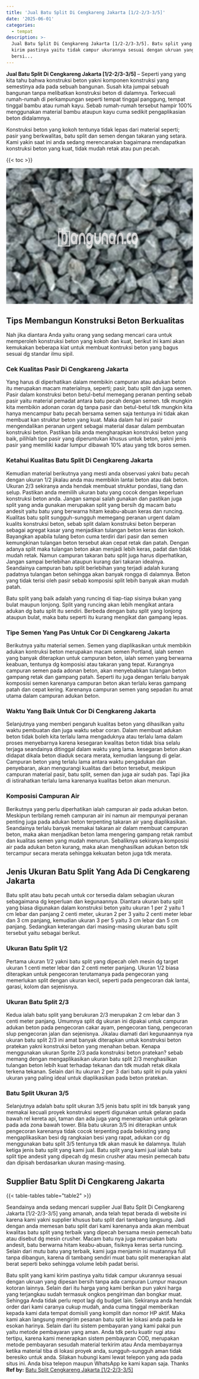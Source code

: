 ```yaml
---
title: 'Jual Batu Split Di Cengkareng Jakarta [1/2-2/3-3/5]'
date: '2025-06-01'
categories:
  - tempat
description: >-
  Jual Batu Split Di Cengkareng Jakarta [1/2-2/3-3/5]. Batu split yang kami
  kirim pastinya yaitu tidak campur ukurannya sesuai dengan ukruan yang dipesan
  bersi...
---
```


**Jual Batu Split Di Cengkareng Jakarta \[1/2-2/3-3/5\]** – Seperti yang yang kita tahu bahwa konstruksi beton yakni komponen konstruksi yang semestinya ada pada sebuah bangunan. Susah kita jumpai sebuah bangunan tanpa melibatkan konstruksi beton di dalamnya. Terkecuali rumah-rumah di perkampungan seperti tempat tinggal panggung, tempat tinggal bambu atau rumah kayu. Sebab rumah-rumah tersebut hampir 100% menggunakan material bambu ataupun kayu cuma sedikit pengaplikasian beton didalamnya.

Konstruksi beton yang kokoh tentunya tidak lepas dari material seperti; pasir yang berkwalitas, batu split dan semen dengan takaran yang setara. Kami yakin saat ini anda sedang merencanakan bagaimana mendapatkan konstruksi beton yang kuat, tidak mudah retak atau pun pecah.

{{< toc >}}

![Jual Batu Split Di Cengkareng Jakarta [1/2-2/3-3/5]](/images/jual-batu-split-08.png)

## Tips Membangun Konstruksi Beton Berkualitas

Nah jika diantara Anda yaitu orang yang sedang mencari cara untuk memperoleh konstruksi beton yang kokoh dan kuat, berikut ini kami akan kemukakan beberapa kiat untuk membuat kontruksi beton yang bagus sesuai dg standar ilmu sipil.

### Cek Kualitas Pasir Di Cengkareng Jakarta

Yang harus di diperhatikan dalam membikin campuran atau adukan beton itu merupakan macam materialnya, seperti; pasir, batu split dan juga semen. Pasir dalam konstruksi beton betul-betul memegang peranan penting sebab pasir yaitu material pemadat antara batu pecah dengan semen. tdk mungkin kita membikin adonan coran dg tanpa pasir dan betul-betul tdk mungkin kita hanya mencampur batu pecah bersama semen saja tentunya ini tidak akan membuat kan struktur beton yang kuat. Maka dalam hal ini pasir mengendalikan peranan urgent sebagai material dasar dalam pembuatan konstruksi beton. Pastikan bila anda mengharapkan konstruksi beton yang baik, pilihlah tipe pasir yang diperuntukan khusus untuk beton, yakni jenis pasir yang memiliki kadar lumpur dibawah 10% atau yang tdk boros semen.

### Ketahui Kualitas Batu Split Di Cengkareng Jakarta

Kemudian material berikutnya yang mesti anda observasi yakni batu pecah dengan ukuran 1/2 jikalau anda mau membikin lantai beton atau dak beton. Ukuran 2/3 sekiranya anda hendak membuat struktur pondasi, tiang dan selup. Pastikan anda memilih ukuran batu yang cocok dengan keperluan konstruksi beton anda. Jangan sampai salah gunakan dan pastikan juga split yang anda gunakan merupakan split yang bersih dg macam batu andesit yaitu batu yang berwarna hitam keabu-abuan keras dan runcing. Kualitas batu split sungguh-sungguh memegang peranan urgent dalam kualits konstruksi beton, sebab split dalam konstruksi beton berperan sebagai agregat kasar yang menjadikan tulangan beton keras dan kokoh. Bayangkan apabila tulang beton cuma terdiri dari pasir dan semen kemungkinan tulangan beton tersebut akan cepat retak dan patah. Dengan adanya split maka tulangan beton akan menjadi lebih keras, padat dan tidak mudah retak. Namun campuran takaran batu split juga harus diperhatikan, Jangan sampai berlebihan ataupun kurang dari takaran idealnya. Seandainya campuran batu split berlebihan yang terjadi adalah kurang padatnya tulangan beton sehingga akan banyak rongga di dalamnya. Beton yang tidak terisi oleh pasir sebab komposisi split lebih banyak akan mudah patah.

Batu split yang baik adalah yang runcing di tiap-tiap sisinya bukan yang bulat maupun lonjong. Split yang runcing akan lebih mengikat antara adukan dg batu split itu sendiri. Berbeda dengan batu split yang lonjong ataupun bulat, maka batu seperti itu kurang mengikat dan gampang lepas.

### Tipe Semen Yang Pas Untuk Cor Di Cengkareng Jakarta

Berikutnya yaitu material semen. Semen yang diaplikasikan untuk membikin adukan kontruksi beton merupakan macam semen Portland, ialah semen yang banyak diterapkan untuk campuran beton, ialah semen yang berwarna keabuan, tentunya dg komposisi atau takaran yang tepat. Kurangnya campuran semen pada adonan beton, akan menyebabkan tulangan beton gampang retak dan gampang patah. Seperti itu juga dengan terlalu banyak komposisi semen karenanya campuran beton akan terlalu keras gampang patah dan cepat kering. Karenanya campuran semen yang sepadan itu amat utama dalam campuran adukan beton.

### Waktu Yang Baik Untuk Cor Di Cengkareng Jakarta

Selanjutnya yang memberi pengaruh kualitas beton yang dihasilkan yaitu waktu pembuatan dan juga waktu sebar coran. Dalam membuat adukan beton tidak boleh kita terlalu lama mengaduknya atau terlalu lama dalam proses menyebarnya karena kesegaran kwalitas beton tidak bisa selalu terjaga seandainya ditinggal dalam waktu yang lama. kesegaran beton akan didapat dikala beton diaduk secara merata, kemudian langsung di gelar. Campuran beton yang terlalu lama antara waktu pengadukan dan penyebaran, akan mengurangi kualitas dari beton tersebut, meskipun campuran material pasir, batu split, semen dan juga air sudah pas. Tapi jika di istirahatkan terlalu lama karenanya kualitas beton akan menurun.

### Komposisi Campuran Air

Berikutnya yang perlu diperhatikan ialah campuran air pada adukan beton. Meskipun terbilang remeh campuran air ini namun air mempunyai peranan penting juga pada adukan beton terpenting takaran air yang diaplikasikan. Seandainya terlalu banyak memakai takaran air dalam membuat campuran beton, maka akan menjadikan beton lama mengering gampang retak rambut dan kualitas semen yang mudah menurun. Sebaliknya sekiranya komposisi air pada adukan beton kurang, maka akan menghasilkan adukan beton tdk tercampur secara merata sehingga kekuatan beton juga tdk merata.

## Jenis Ukuran Batu Split Yang Ada Di Cengkareng Jakarta

Batu split atau batu pecah untuk cor tersedia dalam sebagian ukuran sebagaimana dg keperluan dan kegunaannya. Diantara ukuran batu split yang biasa digunakan dalam konstruksi beton yaitu ukuran 1 per 2 yaitu 1 cm lebar dan panjang 2 centi meter, ukuran 2 per 3 yaitu 2 centi meter lebar dan 3 cm panjang, kemudian ukuran 3 per 5 yaitu 3 cm lebar dan 5 cm panjang. Sedangkan keterangan dari masing-masing ukuran batu split tersebut yaitu sebagai berikut.

### Ukuran Batu Split 1/2

Pertama ukuran 1/2 yakni batu split yang dipecah oleh mesin dg target ukuran 1 centi meter lebar dan 2 centi meter panjang. Ukuran 1/2 biasa diterapkan untuk pengecoran terutamanya pada pengecoran yang memerlukan split dengan ukuran kecil, seperti pada pengecoran dak lantai, garasi, kolom dan sejenisnya.

### Ukuran Batu Split 2/3

Kedua ialah batu split yang berukuran 2/3 merupakan 2 cm lebar dan 3 centi meter panjang. Umumnya split dg ukuran ini dipakai untuk campuran adukan beton pada pengecoran cakar ayam, pengecoran tiang, pengecoran slup pengecoran jalan dan sejenisnya. Jikalau diamati dari kegunaannya nya ukuran batu split 2/3 ini amat banyak diterapkan untuk konstruksi beton pratekan yakni konstruksi beton yang menahan beban. Kenapa menggunakan ukuran Sprite 2/3 pada konstruksi beton pratekan? sebab memang dengan mengaplikasikan ukuran batu split 2/3 menghasilkan tulangan beton lebih kuat terhadap tekanan dan tdk mudah retak dikala terkena tekanan. Selain dari itu ukuran 2 per 3 dari batu split ini pula yakni ukuran yang paling ideal untuk diaplikasikan pada beton pratekan.

### Batu Split Ukuran 3/5

Selanjutnya adalah batu split ukuran 3/5 jenis batu split ini tdk banyak yang memakai kecuali proyek konstruksi seperti digunakan untuk gelaran pada bawah rel kereta api, taman dan ada juga yang menerapkan untuk gelaran pada ada zona bawah tower. Bila batu ukuran 3/5 ini diterapkan untuk pengecoran karenanya tidak cocok terpenting pada bekisting yang mengaplikasikan besi dg rangkaian besi yang rapat, adukan cor dg menggunakan batu split 3/5 tentunya tdk akan masuk ke dalamnya. Itulah ketiga jenis batu split yang kami jual. Batu split yang kami jual ialah batu split tipe andesit yang dipecah dg mesin crusher atau mesin pemecah batu dan dipisah berdasarkan ukuran masing-masing.

## Supplier Batu Split Di Cengkareng Jakarta

{{< table-tables table="table2" >}}

Seandainya anda sedang mencari supplier Jual Batu Split Di Cengkareng Jakarta \[1/2-2/3-3/5\] yang amanah, anda telah tepat berada di website ini karena kami yakni supplier khusus batu split dari tambang langsung. Jadi dengan anda memesan batu split dari kami karenanya anda akan membuat kwalitas batu split yang terbaik yang dipecah bersama mesin pemecah batu atau disebut dg mesin crusher. Macam batu nya juga merupakan batu andesit, batu berwarna hitam keabu-abuan, fisiknya keras serta runcing. Selain dari mutu batu yang terbaik, kami juga menjamin isi muatannya full tanpa dibangun, karena di tambang sendiri muat batu split menerapkan alat berat seperti beko sehingga volume lebih padat berisi.

Batu split yang kami kirim pastinya yaitu tidak campur ukurannya sesuai dengan ukruan yang dipesan bersih tanpa ada campuran Lumpur maupun kotoran lainnya. Selain dari itu harga yang kami berikan pun yakni harga yang terjangkau sudah termasuk ongkos pengiriman dan bongkar muat. Sehingga Anda tidak perlu repot lagi dg budget lain. Sekiranya anda hendak order dari kami caranya cukup mudah, anda cuma tinggal memberikan kepada kami data tempat domisili yang komplit dan nomor HP aktif. Maka kami akan langsung mengirim pesanan batu split ke lokasi anda pada ke esokan harinya. Selain dari itu sistem pembayaran yang kami pakai pun yaitu metode pembayaran yang aman. Anda tdk perlu kuatir rugi atau tertipu, karena kami menerapkan sistem pembayaran COD, merupakan metode pembayaran sesudah material terkirim atau Anda membayarnya ketika material tiba di lokasi proyek anda, sungguh-sungguh aman tidak beresiko untuk anda. Silakan hubungi kami lewat telepon yang ada pada situs ini. Anda bisa telepon maupun WhatsApp ke kami kapan saja. Thanks
**Ref by:** [Batu Split Cengkareng Jakarta [1/2-2/3-3/5]](https://id.wikipedia.org/wiki/Batu)

